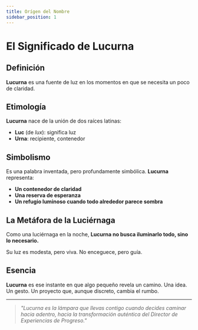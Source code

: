 ```yaml
---
title: Orígen del Nombre
sidebar_position: 1
---
```


# El Significado de Lucurna

## Definición

**Lucurna** es una fuente de luz en los momentos en que se necesita un poco de claridad.

## Etimología

**Lucurna** nace de la unión de dos raíces latinas:

- **Luc** (de *lux*): significa luz
- **Urna**: recipiente, contenedor

## Simbolismo

Es una palabra inventada, pero profundamente simbólica. **Lucurna** representa:

- **Un contenedor de claridad**
- **Una reserva de esperanza** 
- **Un refugio luminoso cuando todo alrededor parece sombra**

## La Metáfora de la Luciérnaga

Como una luciérnaga en la noche, **Lucurna no busca iluminarlo todo, sino lo necesario.** 

Su luz es modesta, pero viva. No enceguece, pero guía.

## Esencia

**Lucurna** es ese instante en que algo pequeño revela un camino. Una idea. Un gesto. Un proyecto que, aunque discreto, cambia el rumbo.

---

> *"Lucurna es la lámpara que llevas contigo cuando decides caminar hacia adentro, hacia la transformación auténtica del Director de Experiencias de Progreso."*